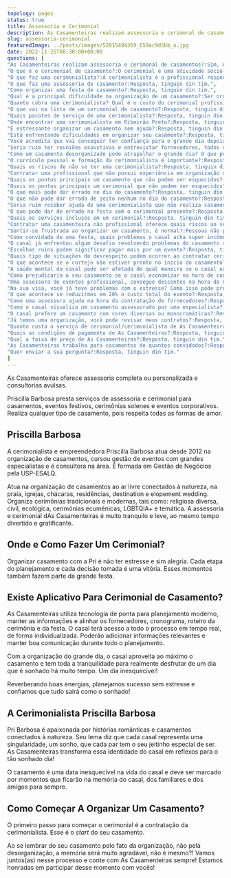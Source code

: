 ```yaml
---
topology: pages
status: true
title: Assessoria e Cerimonial
description: As Casamenteiras realizam assessoria e cerimonal de casamentos, eventos corporativos e festas em geral.
slug: assessoria-cerimonial
featuredImage: ../posts/images/52015494369_659ac9d5bb_o.jpg
date: 2022-11-25T08:30:00+00:00
questions: [
"As Casamenteiras realizam assessoria e cerimonal de casamentos?:Sim, As Casamenteiras oferece assessoria completa ou personalizada e consultorias avulsas. Também temos nosso pacote mini-wedding, além de uma gama completa de serviços para o casal",
"O que é o cerimonial de casamento?:O cerimonial é uma atividade sócio-cultural, que reúne protocolos tanto por meio da tradição, quanto por meio de declarações públicas para consagrar ritos da lei e celebrar o amor.",
"O que faz uma cerimonialista?:A cerimonialista é a profissional responsável por organizar os protocolos e atos da cerimônia do casamento, no caso de uma casamenteira. A profissional elabora previamente roteiros e cronogramas do evento. Ela é a responsável por conduzir o andamento do cortejo. É responsável pela direção geral, que envolve a acomodação, auxílio e orientação de todos os presentes.",
"O que faz uma assessoria de casamento?:Resposta, tinguin din tim.",
"Como organizar uma festa de casamento?:Resposta, tinguin din tim.",
"Qual é a principal dificuldade na organização de um casamento?:Ser organizada e manter a calma. É importante usar a tecnologia também. Há uma infinidades de desafios, por isso talvez uma das principais dificuldades é a de não perceber que esse é um serviço para uma profissional casamenteira.",
"Quanto cobra uma cerimonialista? Qual é o custo do cerimonial profissional?:Resposta, tinguin din tim.",
"O que vai na lista de um cerimonial de casamento?:Resposta, tinguin din tim.",
"Quais pacotes de serviço de uma cerimonialista?:Resposta, tinguin din tim.",
"Onde encontrar uma cerimonialista em Ribeirão Preto?:Resposta, tinguin din tim.",
"É estressante organizar um casamento sem ajuda?:Resposta, tinguin din tim.",
"Está enfrentando dificuldades em organizar seu casamento?:Resposta, tinguin din tim.",
"Você acredita que vai conseguir ter confiança para o grande dia depois de conhecer inúmeras problemáticas de organizar um casamento sem ajuda?:Resposta, tinguin din tim.",
"Seria ruim ter reuniões exaustivas e entrevistar fornecedores, todos os meses que antecedem o grande dia?:Resposta, tinguin din tim.",
"Como um casamento desorganizado pode atrapalhar o grande dia? O que pode dar de errado?:Resposta, tinguin din tim.",
"O currículo pessoal e formação da cerimonialista é importante?:Resposta, tinguin din tim.",
"Quais os riscos de não se ter uma cerimonialista?:Resposta, tinguin din tim.",
"Contratar uma profissional que não possui experiência em organização de eventos dos mais diversos tipos, tamanhos e temáticas pode ser ruim? Por quê?:Resposta, tinguin din tim.",
"Quais os pontos principais um casamento que não podem ser esquecidos?:Resposta, tinguin din tim.",
"Quais os pontos principais um cerimonial que não podem ser esquecidos?:Resposta, tinguin din tim.",
"O que mais pode dar errado no dia do casamento?:Resposta, tinguin din tim.",
"O que não pode dar errado de jeito nenhum no dia do casamento?:Resposta, tinguin din tim.",
"Seria ruim receber ajuda de uma cerimonialista que não realiza casamento afetivo? Se sim, por quê?:Resposta, tinguin din tim.",
"O que pode dar de errado na festa sem o cerimonial presente?:Resposta, tinguin din tim.",
"Quais os serviços inclusos em um cerimonial?:Resposta, tinguin din tim.",
"Contratar uma casamenteira não profissional oferece quais riscos ao seu casamento?:Resposta, tinguin din tim.",
"Sentir-se frustrada ao organizar um casamento, é normal?:Pessoas não profissionais e principalmente o casal",
"Como convidado de uma festa, quais problemas o casal acha super incômodo?:Resposta, tinguin din tim.",
"O casal já enfrentou algum desafio resolvendo problemas do casamento sem ajuda de uma cerimonialista?:Resposta, tinguin din tim.",
"Escolhas ruins podem significar pagar mais por um evento?:Resposta, tinguin din tim.",
"Quais tipo de situações de desrespeito podem ocorrer ao contratar cerimonialistas sem capacitação profissional?:Resposta, tinguin din tim.",
"O que acontece se o cortejo não estiver pronto no início do casamento?:Resposta, tinguin din tim.",
"A saúde mental do casal pode ser afetada de qual maneira se o casal não contratar assessoria completa?:Resposta, tinguin din tim.",
"Como prejudicaria o seu casamento se o casal economizar na hora de contratar a organizadora do evento e não contratar uma especialista?:Resposta, tinguin din tim.",
"Uma assessora de eventos profissional, consegue descontos na hora da negociação com os fornecedores?:Resposta, tinguin din tim.",
"Na sua visa, você já teve problemas com o estresse? Como isso pode prejudicar na organização do seu grande dia?:Resposta, tinguin din tim.",
"O que acontece se reduzirmos em 20% o custo total do evento?:Resposta, tinguin din tim.",
"Como uma assessora ajuda na hora da contratação de fornecedores?:Resposta, tinguin din tim.",
"Como o casal visualiza um casamento assessorado por uma especialista?:Resposta, tinguin din tim.",
"O casal prefere um casamento com cores diversas ou monocromáticas?:Resposta, tinguin din tim.",
"Já temos uma organização, você pode revisar meus contratos?:Resposta, tinguin din tim.",
"Quanto custa o serviço de cerimonial/cerimonialista de As Casamenteiras?:Resposta, tinguin din tim.",
"Quais as condições de pagamento de As Casamenteiras?:Resposta, tinguin din tim.",
"Qual a faixa de preço de As Casamenteiras?:Resposta, tinguin din tim.",
"As Casamenteiras trabalha para casamentos de quantos convidados?:Resposta, tinguin din tim.",
"Quer enviar a sua pergunta?:Resposta, tinguin din tim."
]
---
```


As Casamenteiras oferece assessoria completa ou personalizada e consultorias avulsas.

Priscilla Barbosa presta serviços de assessoria e cerimonial para casamentos, eventos festivos, cerimônias solenes e eventos corporativos. Realiza qualquer tipo de casamento, pois respeita todas as formas de amor.

## Priscilla Barbosa

A cerimonialista e empreendedora Priscilla Barbosa atua desde 2012 na organização de casamentos, cursou gestão de eventos com grandes especialistas e é consultora na área. É formada em Gestão de Negócios pela USP-ESALQ.

Atua na organização de casamentos ao ar livre conectados à natureza, na praia, igrejas, chácaras, residências, destination e elopement wedding. Organiza cerimônias tradicionais e modernas, tais como: religiosa diversa, civil, ecológica, cerimônias ecumênicas, LGBTQIA+ e temática.
A assessoria e cerimonial dAs Casamenteiras é muito tranquilo e leve, ao mesmo tempo divertido e gratificante.

## Onde e Como Fazer Um Cerimonial?

Organizar casamento com a Pri é não ter estresse e sim alegria. Cada etapa do planejamento e cada decisão tomada é uma vitória. Esses momentos também fazem parte da grande festa.

## Existe Aplicativo Para Cerimonial de Casamento?

As Casamenteiras utiliza tecnologia de ponta para planejamento moderno, manter as informações e alinhar os fornecedores, cronograma, roteiro da cerimônia e da festa. O casal terá acesso a todo o processo em tempo real, de forma individualizada. Poderão adicionar informações relevantes e manter boa comunicação durante todo o planejamento.

Com a organização do grande dia, o casal aproveita ao máximo o casamento e tem toda a tranquilidade para realmente desfrutar de um dia que é sonhado há muito tempo. Um dia inesquecível!

Reverberando boas energias, planejamos sucesso sem estresse e confiamos que tudo sairá como o sonhado!

## A Cerimonialista Priscilla Barbosa

Pri Barbosa é apaixonada por histórias românticas e casamentos conectados à natureza. Seu lema diz que cada casal representa uma singularidade, um sonho, que cada par tem o seu jeitinho especial de ser. As Casamenteiras transforma essa identidade do casal em reflexos para o tão sonhado dia!

O casamento é uma data inesquecível na vida do casal e deve ser marcado por momentos que ficarão na memória do casal, dos familiares e dos amigos para sempre.

## Como Começar A Organizar Um Casamento?

O primeiro passo para começar o cerimonial é a contratação da cerimonialista. Esse é o _start_ do seu casamento.

Ao se lembrar do seu casamento pelo fato da organização, não pela desorganização, a memória será muito agradável, não é mesmo?!
Vamos juntos(as) nesse processo e conte com As Casamenteiras sempre!
Estamos honradas em participar desse momento com vocês!
